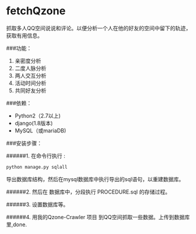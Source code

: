 # fetchQzone
抓取多人QQ空间说说和评论。以便分析一个人在他的好友的空间中留下的轨迹，获取有用信息。

###功能：
1. 亲密度分析
2. 二度人脉分析
3. 两人交互分析
4. 活动时间分析
5. 共同好友分析


###依赖：
* Python2（2.7以上)
* django(1.8版本)
* MySQL（或mariaDB)


###安装步骤：

######1. 在命令行执行 :
```python
python manage.py sqlall
```
导出数据库结构，然后在mysql数据库中执行导出的sql语句，以重建数据库。

######2. 然后在 数据库中，分段执行 PROCEDURE.sql 的存储过程。

######3. 设置数据库等。

######4. 用我的Qzone-Crawler 项目 到QQ空间抓取一些数据。上传到数据库里,done.